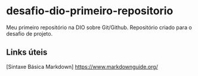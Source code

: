 # desafio-dio-primeiro-repositorio
Meu primeiro repositório na DIO sobre Git/Github.
Repositório criado para o desafio de projeto. 

## Links úteis 
[Sintaxe Básica Markdown] https://www.markdownguide.org/
